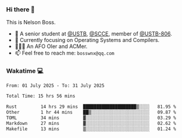 ### Hi there 👋

<!--
**bosswnx/bosswnx** is a ✨ _special_ ✨ repository because its `README.md` (this file) appears on your GitHub profile.

Here are some ideas to get you started:

- 🔭 I’m currently working on ...
- 🌱 I’m currently learning ...
- 👯 I’m looking to collaborate on ...
- 🤔 I’m looking for help with ...
- 💬 Ask me about ...
- 📫 How to reach me: ...
- 😄 Pronouns: ...
- ⚡ Fun fact: ...
-->

This is Nelson Boss.

- 🏫 A senior student at [@USTB](https://www.ustb.edu.cn/), [@SCCE](https://scce.ustb.edu.cn/), member of [@USTB-806](https://ustb-806.github.io/).
- 🌱 Currently focusing on Operating Systems and Compilers.
- 🧑🏻‍💻 An AFO OIer and ACMer.
- 📫 Feel free to reach me: `bosswnx@qq.com`

### Wakatime 💻

<!--START_SECTION:waka-->

```txt
From: 01 July 2025 - To: 31 July 2025

Total Time: 15 hrs 56 mins

Rust         14 hrs 29 mins  ████████████████████▒░░░░   81.95 %
Other        1 hr 44 mins    ██▒░░░░░░░░░░░░░░░░░░░░░░   09.87 %
TOML         34 mins         ▓░░░░░░░░░░░░░░░░░░░░░░░░   03.29 %
Markdown     27 mins         ▓░░░░░░░░░░░░░░░░░░░░░░░░   02.62 %
Makefile     13 mins         ▒░░░░░░░░░░░░░░░░░░░░░░░░   01.24 %
```

<!--END_SECTION:waka-->
